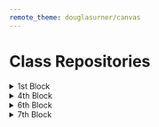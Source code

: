 ```yaml
---
remote_theme: douglasurner/canvas
---
```


# Class Repositories

<details>
  <summary>1st Block</summary>
  
  * [Dionte H.](https://github.com/K-dion)
  * [Douglas U.](https://github.com/DouglasUrner)
  
</details>

<details>
  <summary>4th Block</summary>
  
  * [Madison A.](https://github.com/wowitsmadiao)
  * [Emma H.](https://github.com/fcr-harris)
  * [Douglas U.](https://github.com/DouglasUrner)
  
</details>

<details>
  <summary>6th Block</summary>
  
  * [Zackary H.](https://github.com/ZackaryHowell)
  * [Thomas K.](https://github.com/Kay9000)
  * [Douglas U.](https://github.com/DouglasUrner)
  * [Lukas P.](https://github.com/LukasPaulus)
  
</details>

<details>
  <summary>7th Block</summary>
  
  * [Ian H.](https://github.com/MKDreadSword)
  * [Jeremiah L.](https://github.com/lens5753)
  * [Douglas U.](https://github.com/DouglasUrner)
  * [Kayden W.](https://github.com/ShadowCharmer21)
  * [Theron P.](https://github.com/Stampers)
</details>

